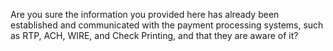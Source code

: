 Are you sure the information you provided here has already been established and communicated with the payment processing systems, such as RTP, ACH, WIRE, and Check Printing, and that they are aware of it? 